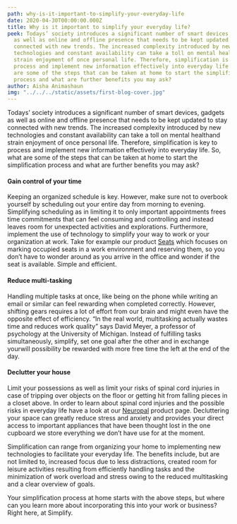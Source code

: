 ```yaml
---
path: why-is-it-important-to-simplify-your-everyday-life
date: 2020-04-30T00:00:00.000Z
title: Why is it important to simplify your everyday life?
peek: Todays’ society introduces a significant number of smart devices, gadgets
  as well as online and offline presence that needs to be kept updated to stay
  connected with new trends. The increased complexity introduced by new
  technologies and constant availability can take a toll on mental healthand
  strain enjoyment of once personal life. Therefore, simplification is key to
  process and implement new information effectively into everyday life. So, what
  are some of the steps that can be taken at home to start the simplification
  process and what are further benefits you may ask?
author: Aisha Animashaun
img: "../../../static/assets/first-blog-cover.jpg"
---
```


Todays’ society introduces a significant number of smart devices, gadgets as well as online and offline presence that needs to be kept updated to stay connected with new trends. The increased complexity introduced by new technologies and constant availability can take a toll on mental healthand strain enjoyment of once personal life. Therefore, simplification is key to process and implement new information effectively into everyday life. So, what are some of the steps that can be taken at home to start the simplification process and what are further benefits you may ask?

#### Gain control of your time

Keeping an organized schedule is key. However, make sure not to overbook yourself by scheduling out your entire day from morning to evening. Simplifying scheduling as in limiting it to only important appointments frees time commitments that can feel consuming and controlling and instead leaves room for unexpected activities and explorations. Furthermore, implement the use of technology to simplify your way to work or your organization at work. Take for example our product [Seats](/products/seats) which focuses on marking occupied seats in a work environment and reserving them, so you don’t have to wonder around as you arrive in the office and wonder if the seat is available. Simple and efficient.

#### Reduce multi-tasking

Handling multiple tasks at once, like being on the phone while writing an email or similar can feel rewarding when completed correctly. However, shifting gears requires a lot of effort from our brain and might even have the opposite effect of efficiency. “In the real world, multitasking actually wastes time and reduces work quality” says David Meyer, a professor of psychology at the University of Michigan. Instead of fulfilling tasks simultaneously, simplify, set one goal after the other and in exchange yourwill possibility be rewarded with more free time the left at the end of the day.

#### Declutter your house

Limit your possessions as well as limit your risks of spinal cord injuries in case of tripping over objects on the floor or getting hit from falling pieces in a closet above. In order to learn about spinal cord injuries and the possible risks in everyday life have a look at our [Neuropal](/products/neuropal) product page. Decluttering your space can greatly reduce stress and anxiety and provides your direct access to important appliances that have been thought lost in the one cupboard we store everything we don’t have use for at the moment.

Simplification can range from organizing your home to implementing new technologies to facilitate your everyday life. The benefits include, but are not limited to, increased focus due to less distractions, created room for leisure activities resulting from efficiently handling tasks and the minimization of work overload and stress owing to the reduced multitasking and a clear overview of goals.

Your simplification process at home starts with the above steps, but where can you learn more about incorporating this into your work or business? Right here, at Simplify.
